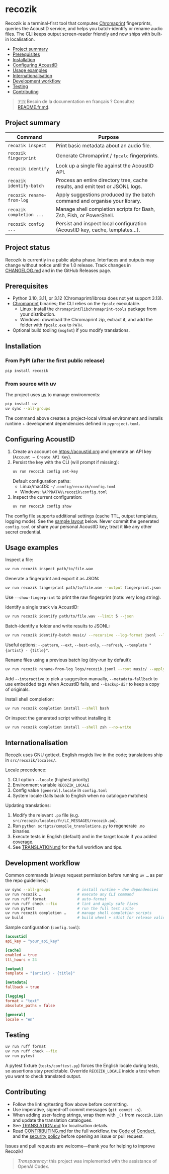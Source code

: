 # recozik

Recozik is a terminal-first tool that computes [Chromaprint](https://acoustid.org/chromaprint) fingerprints, queries the AcoustID service, and helps you batch-identify or rename audio files. The CLI keeps output screen-reader friendly and now ships with built-in localisation.

- [Project summary](#project-summary)
- [Prerequisites](#prerequisites)
- [Installation](#installation)
- [Configuring AcoustID](#configuring-acoustid)
- [Usage examples](#usage-examples)
- [Internationalisation](#internationalisation)
- [Development workflow](#development-workflow)
- [Testing](#testing)
- [Contributing](#contributing)

> 🇫🇷 Besoin de la documentation en français ? Consultez [README.fr.md](README.fr.md).

## Project summary

| Command                   | Purpose                                                                       |
| ------------------------- | ----------------------------------------------------------------------------- |
| `recozik inspect`         | Print basic metadata about an audio file.                                     |
| `recozik fingerprint`     | Generate Chromaprint / `fpcalc` fingerprints.                                 |
| `recozik identify`        | Look up a single file against the AcoustID API.                               |
| `recozik identify-batch`  | Process an entire directory tree, cache results, and emit text or JSONL logs. |
| `recozik rename-from-log` | Apply suggestions produced by the batch command and organise your library.    |
| `recozik completion ...`  | Manage shell completion scripts for Bash, Zsh, Fish, or PowerShell.           |
| `recozik config ...`      | Persist and inspect local configuration (AcoustID key, cache, templates…).    |

## Project status

Recozik is currently in a public alpha phase. Interfaces and outputs may change without notice until the 1.0 release. Track changes in [CHANGELOG.md](CHANGELOG.md) and in the GitHub Releases page.

## Prerequisites

- Python 3.10, 3.11, or 3.12 (Chromaprint/librosa does not yet support 3.13).
- [Chromaprint](https://acoustid.org/chromaprint) binaries; the CLI relies on the `fpcalc` executable.
  - Linux: install the `chromaprint`/`libchromaprint-tools` package from your distribution.
  - Windows: download the Chromaprint zip, extract it, and add the folder with `fpcalc.exe` to `PATH`.
- Optional build tooling (`msgfmt`) if you modify translations.

## Installation

### From PyPI (after the first public release)

```bash
pip install recozik
```

### From source with uv

The project uses [uv](https://docs.astral.sh/uv/) to manage environments:

```bash
pip install uv
uv sync --all-groups
```

The command above creates a project-local virtual environment and installs runtime + development dependencies defined in `pyproject.toml`.

## Configuring AcoustID

1. Create an account on <https://acoustid.org> and generate an API key (`Account → Create API Key`).
2. Persist the key with the CLI (will prompt if missing):
   ```bash
   uv run recozik config set-key
   ```
   Default configuration paths:
   - Linux/macOS: `~/.config/recozik/config.toml`
   - Windows: `%APPDATA%\recozik\config.toml`
3. Inspect the current configuration:
   ```bash
   uv run recozik config show
   ```

The config file supports additional settings (cache TTL, output templates, logging mode). See the [sample layout](#development-workflow) below.
Never commit the generated `config.toml` or share your personal AcoustID key; treat it like any other secret credential.

## Usage examples

Inspect a file:

```bash
uv run recozik inspect path/to/file.wav
```

Generate a fingerprint and export it as JSON:

```bash
uv run recozik fingerprint path/to/file.wav --output fingerprint.json
```

Use `--show-fingerprint` to print the raw fingerprint (note: very long string).

Identify a single track via AcoustID:

```bash
uv run recozik identify path/to/file.wav --limit 5 --json
```

Batch-identify a folder and write results to JSONL:

```bash
uv run recozik identify-batch music/ --recursive --log-format jsonl --log-file logs/recozik.jsonl
```

Useful options: `--pattern`, `--ext`, `--best-only`, `--refresh`, `--template "{artist} - {title}"`.

Rename files using a previous batch log (dry-run by default):

```bash
uv run recozik rename-from-log logs/recozik.jsonl --root music/ --apply
```

Add `--interactive` to pick a suggestion manually, `--metadata-fallback` to use embedded tags when AcoustID fails, and `--backup-dir` to keep a copy of originals.

Install shell completion:

```bash
uv run recozik completion install --shell bash
```

Or inspect the generated script without installing it:

```bash
uv run recozik completion install --shell zsh --no-write
```

## Internationalisation

Recozik uses GNU gettext. English msgids live in the code; translations ship in `src/recozik/locales/`.

Locale precedence:

1. CLI option `--locale` (highest priority)
2. Environment variable `RECOZIK_LOCALE`
3. Config value `[general].locale` in `config.toml`
4. System locale (falls back to English when no catalogue matches)

Updating translations:

1. Modify the relevant `.po` file (e.g. `src/recozik/locales/fr/LC_MESSAGES/recozik.po`).
2. Run `python scripts/compile_translations.py` to regenerate `.mo` binaries.
3. Execute tests in English (default) and in the target locale if you added coverage.
4. See [TRANSLATION.md](TRANSLATION.md) for the full workflow and tips.

## Development workflow

Common commands (always request permission before running `uv …` as per the repo guidelines):

```bash
uv sync --all-groups            # install runtime + dev dependencies
uv run recozik …                # execute any CLI command
uv run ruff format              # auto-format
uv run ruff check --fix         # lint and apply safe fixes
uv run pytest                   # run the full test suite
uv run recozik completion …     # manage shell completion scripts
uv build                        # build wheel + sdist for release validation
```

Sample configuration (`config.toml`):

```toml
[acoustid]
api_key = "your_api_key"

[cache]
enabled = true
ttl_hours = 24

[output]
template = "{artist} - {title}"

[metadata]
fallback = true

[logging]
format = "text"
absolute_paths = false

[general]
locale = "en"
```

## Testing

```bash
uv run ruff format
uv run ruff check --fix
uv run pytest
```

A pytest fixture (`tests/conftest.py`) forces the English locale during tests, so assertions stay predictable. Override `RECOZIK_LOCALE` inside a test when you want to check translated output.

## Contributing

- Follow the linting/testing flow above before committing.
- Use imperative, signed-off commit messages (`git commit -s`).
- When adding user-facing strings, wrap them with `_()` from `recozik.i18n` and update the translation catalogues.
- See [TRANSLATION.md](TRANSLATION.md) for localisation details.
- Read [CONTRIBUTING.md](CONTRIBUTING.md) for the full workflow, the [Code of Conduct](CODE_OF_CONDUCT.md), and the [security policy](SECURITY.md) before opening an issue or pull request.

Issues and pull requests are welcome—thank you for helping to improve Recozik!

> _Transparency:_ this project was implemented with the assistance of OpenAI Codex.

